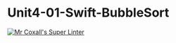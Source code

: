 # Unit4-01-Swift-BubbleSort

[![Mr Coxall's Super Linter](https://github.com/ICS4U-Programming-TamerZ/Intro-07-Swift-TryCatch/workflows/Mr%20Coxall's%20Super%20Linter/badge.svg)](https://github.com/ICS4U-Programming-TamerZ/Intro-07-Swift-TryCatch/actions/)
